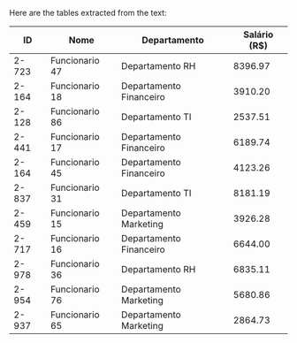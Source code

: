 Here are the tables extracted from the text:

| ID     | Nome            | Departamento         | Salário (R$) |
|--------|-----------------|----------------------|---------------|
| 2-723  | Funcionario 47  | Departamento RH      | 8396.97      |
| 2-164  | Funcionario 18  | Departamento Financeiro | 3910.20      |
| 2-128  | Funcionario 86  | Departamento TI      | 2537.51      |
| 2-441  | Funcionario 17  | Departamento Financeiro | 6189.74      |
| 2-164  | Funcionario 45  | Departamento Financeiro | 4123.26      |
| 2-837  | Funcionario 31  | Departamento TI      | 8181.19      |
| 2-459  | Funcionario 15  | Departamento Marketing | 3926.28      |
| 2-717  | Funcionario 16  | Departamento Financeiro | 6644.00      |
| 2-978  | Funcionario 36  | Departamento RH      | 6835.11      |
| 2-954  | Funcionario 76  | Departamento Marketing | 5680.86      |
| 2-937  | Funcionario 65  | Departamento Marketing | 2864.73      |